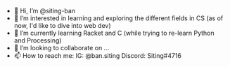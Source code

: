 - 👋 Hi, I’m @siting-ban
- 👀 I’m interested in learning and exploring the different fields in CS (as of now, I'd like to dive into web dev)
- 🌱 I’m currently learning Racket and C (while trying to re-learn Python and Processing)
- 💞️ I’m looking to collaborate on ...
- 📫 How to reach me:
      IG: @ban.siting
      Discord: Siting#4716

<!---
siting-ban/siting-ban is a ✨ special ✨ repository because its `README.md` (this file) appears on your GitHub profile.
You can click the Preview link to take a look at your changes.
--->
